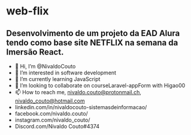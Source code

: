 # web-flix
## Desenvolvimento de um projeto da EAD Alura tendo como base site NETFLIX na semana da Imersão React.

- 👋 Hi, I’m @NivaldoCouto
- 👀 I’m interested in software development
- 🌱 I’m currently learning JavaScript
- 💞️ I’m looking to collaborate on courseLaravel-appForm with Higao00
- 📫 How to reach me, nivaldo.couto@protonmail.ch, nivaldo_couto@hotmail.com
- linkedin.com/in/nivaldocouto-sistemasdeinformacao/
- facebook.com/nivaldo.couto/
- instagram.com/nivaldo_couto/
- Discord.com/Nivaldo Couto#4374


<!---
NivaldoCouto/NivaldoCouto is a ✨ special ✨ repository because its `README.md` (this file) appears on your GitHub profile.
You can click the Preview link to take a look at your changes.

--->
